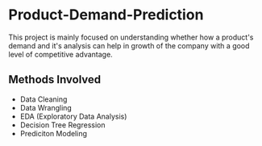 # Product-Demand-Prediction
This project is mainly focused on understanding whether how a product's demand and it's analysis can help in growth of the company with a good level of competitive advantage.
## Methods Involved
* Data Cleaning
* Data Wrangling
* EDA (Exploratory Data Analysis)
* Decision Tree Regression
* Prediciton Modeling
